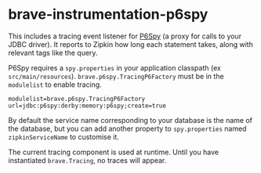 # brave-instrumentation-p6spy
This includes a tracing event listener for [P6Spy](https://github.com/p6spy/p6spy) (a proxy for calls to your JDBC driver).
It reports to Zipkin how long each statement takes, along with relevant tags like the query.

P6Spy requires a `spy.properties` in your application classpath
(ex `src/main/resources`). `brave.p6spy.TracingP6Factory` must be in the
`modulelist` to enable tracing.

```
modulelist=brave.p6spy.TracingP6Factory
url=jdbc:p6spy:derby:memory:p6spy;create=true
```

By default the service name corresponding to your database is the name
of the database, but you can add another property to `spy.properties`
named `zipkinServiceName` to customise it.

The current tracing component is used at runtime. Until you have
instantiated `brave.Tracing`, no traces will appear.
